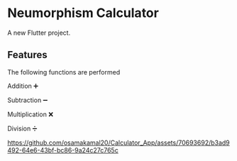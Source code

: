 # Neumorphism Calculator

A new Flutter project.

## Features

The following functions are performed

Addition ➕ 

Subtraction ➖ 

Multiplication ❌ 

Division ➗



https://github.com/osamakamal20/Calculator_App/assets/70693692/b3ad9492-64e6-43bf-bc86-9a24c27c765c

